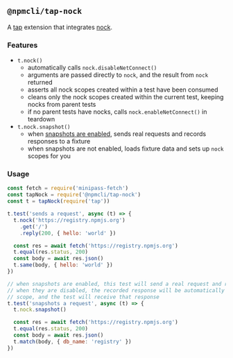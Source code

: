 ## `@npmcli/tap-nock`

A [tap](https://node-tap.org) extension that integrates [nock](https://github.com/nock/nock).

### Features

* `t.nock()`
  * automatically calls `nock.disableNetConnect()`
  * arguments are passed directly to `nock`, and the result from `nock` returned
  * asserts all nock scopes created within a test have been consumed
  * cleans only the nock scopes created within the current test, keeping nocks from parent tests
  * if no parent tests have nocks, calls `nock.enableNetConnect()` in teardown
* `t.nock.snapshot()`
  * when [snapshots are enabled](https://node-tap.org/docs/api/snapshot-testing/#testing-output-with-snapshots), sends real requests and records responses to a fixture
  * when snapshots are not enabled, loads fixture data and sets up `nock` scopes for you

### Usage

```js
const fetch = require('minipass-fetch')
const tapNock = require('@npmcli/tap-nock')
const t = tapNock(require('tap'))

t.test('sends a request', async (t) => {
  t.nock('https://registry.npmjs.org')
    .get('/')
    .reply(200, { hello: 'world' })

  const res = await fetch('https://registry.npmjs.org')
  t.equal(res.status, 200)
  const body = await res.json()
  t.same(body, { hello: 'world' })
})

// when snapshots are enabled, this test will send a real request and record the response
// when they are disabled, the recorded response will be automatically loaded into a nock
// scope, and the test will receive that response
t.test('snapshots a request', async (t) => {
  t.nock.snapshot()

  const res = await fetch('https://registry.npmjs.org')
  t.equal(res.status, 200)
  const body = await res.json()
  t.match(body, { db_name: 'registry' })
})
```
